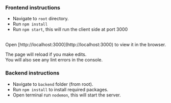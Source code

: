 ### Frontend instructions
- Navigate to `root` directory.
- Run `npm install`
- Run `npm start`, this will run the client side at port 3000
<br/>
Open [http://localhost:3000](http://localhost:3000) to view it in the browser.

The page will reload if you make edits.<br>
You will also see any lint errors in the console.

### Backend instructions
- Navigate to `backend` folder (from root).
- Run `npm install` to install required packages.
- Open terminal run `nodemon`, this will start the server.
